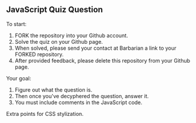 ## JavaScript Quiz Question ##

To start:

1. FORK the repository into your Github account.  
2. Solve the quiz on your Github page.  
3. When solved, please send your contact at Barbarian a link to your FORKED repository.  
4. After provided feedback, please delete this repository from your Github page.

Your goal:

1. Figure out what the question is.  
2. Then once you've decyphered the question, answer it.
3. You must include comments in the JavaScript code.

Extra points for CSS stylization.